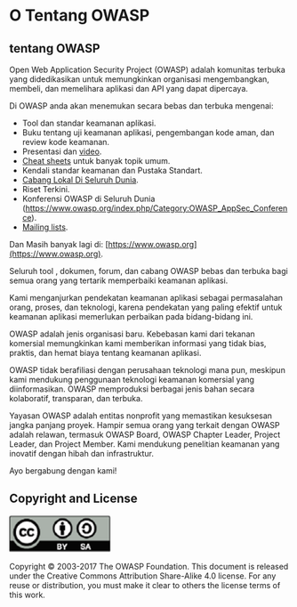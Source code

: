 # O Tentang OWASP

## tentang OWASP

Open Web Application Security Project (OWASP) adalah komunitas terbuka yang didedikasikan untuk memungkinkan organisasi mengembangkan, membeli, dan memelihara aplikasi dan API yang dapat dipercaya.

Di OWASP anda akan menemukan secara bebas dan terbuka mengenai:

* Tool dan standar keamanan aplikasi.
* Buku tentang uji keamanan aplikasi, pengembangan kode aman, dan review kode keamanan.
* Presentasi dan [video](https://www.youtube.com/user/OWASPGLOBAL).
* [Cheat sheets](https://www.owasp.org/index.php/OWASP_Cheat_Sheet_Series) untuk banyak topik umum.
* Kendali standar keamanan dan Pustaka Standart.
* [Cabang Lokal Di Seluruh Dunia](https://www.owasp.org/index.php/OWASP_Chapter).
* Riset Terkini.
* Konferensi OWASP di Seluruh Dunia (https://www.owasp.org/index.php/Category:OWASP_AppSec_Conference).
* [Mailing lists](https://lists.owasp.org/mailman/listinfo).

Dan Masih banyak lagi di: [https://www.owasp.org](https://www.owasp.org).

Seluruh tool , dokumen, forum, dan cabang OWASP bebas dan terbuka bagi semua orang yang tertarik memperbaiki keamanan aplikasi. 

Kami menganjurkan pendekatan keamanan aplikasi sebagai permasalahan orang, proses, dan teknologi, karena pendekatan yang paling efektif untuk keamanan aplikasi memerlukan perbaikan pada bidang-bidang ini.

OWASP adalah jenis organisasi baru. Kebebasan kami dari tekanan komersial memungkinkan kami memberikan informasi yang tidak bias, praktis, dan hemat biaya tentang keamanan aplikasi.

OWASP tidak berafiliasi dengan perusahaan teknologi mana pun, meskipun kami mendukung penggunaan teknologi keamanan komersial yang diinformasikan. OWASP memproduksi berbagai jenis bahan secara kolaboratif, transparan, dan terbuka.

Yayasan OWASP adalah entitas nonprofit yang memastikan kesuksesan jangka panjang proyek. Hampir semua orang yang terkait dengan OWASP adalah relawan, termasuk OWASP Board, OWASP Chapter Leader, Project Leader, dan Project Member. Kami mendukung penelitian keamanan yang inovatif dengan hibah dan infrastruktur.

Ayo bergabung dengan kami!

## Copyright and License

![license](OWASP%20Top%2010/Top10/2017/id/images/license.png)

Copyright © 2003-2017 The OWASP Foundation. This document is released under the Creative Commons Attribution Share-Alike 4.0 license. For any reuse or distribution, you must make it clear to others the license terms of this work.
